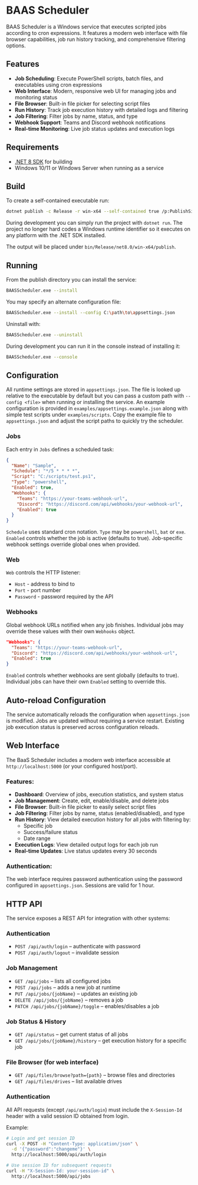 # BAAS Scheduler

BAAS Scheduler is a Windows service that executes scripted jobs according to cron expressions. It features a modern web interface with file browser capabilities, job run history tracking, and comprehensive filtering options.

## Features

- **Job Scheduling**: Execute PowerShell scripts, batch files, and executables using cron expressions
- **Web Interface**: Modern, responsive web UI for managing jobs and monitoring status
- **File Browser**: Built-in file picker for selecting script files
- **Run History**: Track job execution history with detailed logs and filtering
- **Job Filtering**: Filter jobs by name, status, and type
- **Webhook Support**: Teams and Discord webhook notifications
- **Real-time Monitoring**: Live job status updates and execution logs

## Requirements

* [.NET 8 SDK](https://dotnet.microsoft.com/download/dotnet/8.0) for building
* Windows 10/11 or Windows Server when running as a service

## Build

To create a self-contained executable run:

```bash
dotnet publish -c Release -r win-x64 --self-contained true /p:PublishSingleFile=true
```

During development you can simply run the project with `dotnet run`.  The
project no longer hard codes a Windows runtime identifier so it executes on
any platform with the .NET SDK installed.

The output will be placed under `bin/Release/net8.0/win-x64/publish`.

## Running

From the publish directory you can install the service:

```bash
BAASScheduler.exe --install
```

You may specify an alternate configuration file:

```bash
BAASScheduler.exe --install --config C:\path\to\appsettings.json
```

Uninstall with:

```bash
BAASScheduler.exe --uninstall
```

During development you can run it in the console instead of installing it:

```bash
BAASScheduler.exe --console
```

## Configuration

All runtime settings are stored in `appsettings.json`.
The file is looked up relative to the executable by default but you can pass a
custom path with `--config <file>` when running or installing the service.
An example configuration is provided in `examples/appsettings.example.json`
along with simple test scripts under `examples/scripts`.  Copy the example
file to `appsettings.json` and adjust the script paths to quickly try the
scheduler.

### Jobs
Each entry in `Jobs` defines a scheduled task:

```json
{
  "Name": "Sample",
  "Schedule": "*/5 * * * *",
  "Script": "C:/scripts/test.ps1",
  "Type": "powershell",
  "Enabled": true,
  "Webhooks": {
    "Teams": "https://your-teams-webhook-url",
    "Discord": "https://discord.com/api/webhooks/your-webhook-url",
    "Enabled": true
  }
}
```

`Schedule` uses standard cron notation. `Type` may be `powershell`, `bat` or `exe`.
`Enabled` controls whether the job is active (defaults to true).
Job-specific webhook settings override global ones when provided.

### Web
`Web` controls the HTTP listener:

* `Host` - address to bind to
* `Port` - port number
* `Password` - password required by the API

### Webhooks
Global webhook URLs notified when any job finishes. Individual jobs may override
these values with their own `Webhooks` object.

```json
"Webhooks": {
  "Teams": "https://your-teams-webhook-url",
  "Discord": "https://discord.com/api/webhooks/your-webhook-url",
  "Enabled": true
}
```

`Enabled` controls whether webhooks are sent globally (defaults to true).
Individual jobs can have their own `Enabled` setting to override this.

## Auto-reload Configuration

The service automatically reloads the configuration when `appsettings.json` is modified.
Jobs are updated without requiring a service restart. Existing job execution status
is preserved across configuration reloads.

## Web Interface

The BaaS Scheduler includes a modern web interface accessible at `http://localhost:5000` (or your configured host/port).

### Features:
- **Dashboard**: Overview of jobs, execution statistics, and system status
- **Job Management**: Create, edit, enable/disable, and delete jobs
- **File Browser**: Built-in file picker to easily select script files
- **Job Filtering**: Filter jobs by name, status (enabled/disabled), and type
- **Run History**: View detailed execution history for all jobs with filtering by:
  - Specific job
  - Success/failure status
  - Date range
- **Execution Logs**: View detailed output logs for each job run
- **Real-time Updates**: Live status updates every 30 seconds

### Authentication:
The web interface requires password authentication using the password configured in `appsettings.json`. Sessions are valid for 1 hour.

## HTTP API

The service exposes a REST API for integration with other systems:

### Authentication
* `POST /api/auth/login` – authenticate with password
* `POST /api/auth/logout` – invalidate session

### Job Management  
* `GET /api/jobs` – lists all configured jobs
* `POST /api/jobs` – adds a new job at runtime
* `PUT /api/jobs/{jobName}` – updates an existing job
* `DELETE /api/jobs/{jobName}` – removes a job
* `PATCH /api/jobs/{jobName}/toggle` – enables/disables a job

### Job Status & History
* `GET /api/status` – get current status of all jobs
* `GET /api/jobs/{jobName}/history` – get execution history for a specific job

### File Browser (for web interface)
* `GET /api/files/browse?path={path}` – browse files and directories
* `GET /api/files/drives` – list available drives

### Authentication
All API requests (except `/api/auth/login`) must include the `X-Session-Id` header with a valid session ID obtained from login.

Example:

```bash
# Login and get session ID
curl -X POST -H "Content-Type: application/json" \
  -d '{"password":"changeme"}' \
  http://localhost:5000/api/auth/login

# Use session ID for subsequent requests
curl -H "X-Session-Id: your-session-id" \
  http://localhost:5000/api/jobs
```
